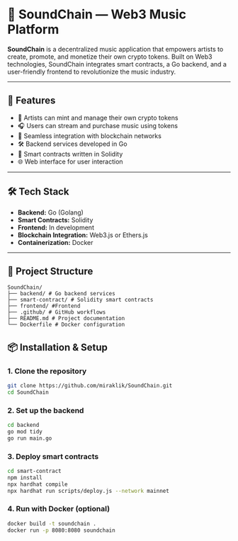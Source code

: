 # 🎵 SoundChain — Web3 Music Platform

**SoundChain** is a decentralized music application that empowers artists to create, promote, and monetize their own crypto tokens. Built on Web3 technologies, SoundChain integrates smart contracts, a Go backend, and a user-friendly frontend to revolutionize the music industry.

---

## 🚀 Features

- 🎤 Artists can mint and manage their own crypto tokens
- 🎧 Users can stream and purchase music using tokens
- 🔗 Seamless integration with blockchain networks
- 🛠️ Backend services developed in Go
- 📜 Smart contracts written in Solidity
- 🌐 Web interface for user interaction

---

## 🛠️ Tech Stack

- **Backend:** Go (Golang)
- **Smart Contracts:** Solidity
- **Frontend:** In development
- **Blockchain Integration:** Web3.js or Ethers.js
- **Containerization:** Docker

---

## 📁 Project Structure

```
SoundChain/
├── backend/ # Go backend services
├── smart-contract/ # Solidity smart contracts
├── frontend/ #Frontend
├── .github/ # GitHub workflows
├── README.md # Project documentation
└── Dockerfile # Docker configuration
```

## 📦 Installation & Setup

### 1. Clone the repository

```bash
git clone https://github.com/miraklik/SoundChain.git
cd SoundChain
```

### 2. Set up the backend

```bash 
cd backend
go mod tidy
go run main.go
```

### 3. Deploy smart contracts

```bash
cd smart-contract
npm install
npx hardhat compile
npx hardhat run scripts/deploy.js --network mainnet
```
### 4. Run with Docker (optional)

```bash
docker build -t soundchain .
docker run -p 8080:8080 soundchain
```

